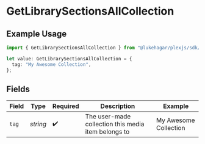 # GetLibrarySectionsAllCollection

## Example Usage

```typescript
import { GetLibrarySectionsAllCollection } from "@lukehagar/plexjs/sdk/models/operations";

let value: GetLibrarySectionsAllCollection = {
  tag: "My Awesome Collection",
};
```

## Fields

| Field                                               | Type                                                | Required                                            | Description                                         | Example                                             |
| --------------------------------------------------- | --------------------------------------------------- | --------------------------------------------------- | --------------------------------------------------- | --------------------------------------------------- |
| `tag`                                               | *string*                                            | :heavy_check_mark:                                  | The user-made collection this media item belongs to | My Awesome Collection                               |